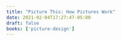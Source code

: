 ```yaml
---
title: "Picture This: How Pictures Work"
date: 2021-02-04T17:27:47-05:00
draft: false
books: ['picture-design']
---
```



